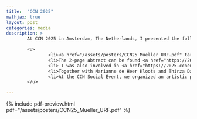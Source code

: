 ```yaml
---
title:  "CCN 2025"
mathjax: true
layout: post
categories: media
description: >
        At CCN 2025 in Amsterdam, The Netherlands, I presented the following poster on unconstrained population receptive field mapping.

        <u>
                <li><a href="/assets/posters/CCN25_Mueller_URF.pdf" target="_blank">Download poster</a></li>
                <li>The 2-page abtract can be found <a href="https://2025.ccneuro.org/poster/?id=1oPisnGthO" target="_blank">here</a></li>
                <li> I was also involved in <a href="https://2025.ccneuro.org/poster/?id=lTeHj3YYjA" target="_blank">this project</a></li>
                <li>Together with Marianne de Heer Kloots and Thirza Dado, I was part of the local <a href="https://2025.ccneuro.org/ccn-organizers/" target="_blank">organization committee</a></li>
                <li>At the CCN Social Event, we organized an artistic performance by the AIAR Collective <a href="https://aiarcollective.com/" target="_blank">AIAR Collective</a></li>
        </u>

---
```


<!-- <iframe class="pdf-preview" src="{{ '/assets/posters/CCN25_Mueller_URF.pdf' | relative_url }}#page=1&zoom=80" width="300" height="400" style="border:1px solid #ccc;"></iframe> -->
{% include pdf-preview.html pdf="/assets/posters/CCN25_Mueller_URF.pdf" %}